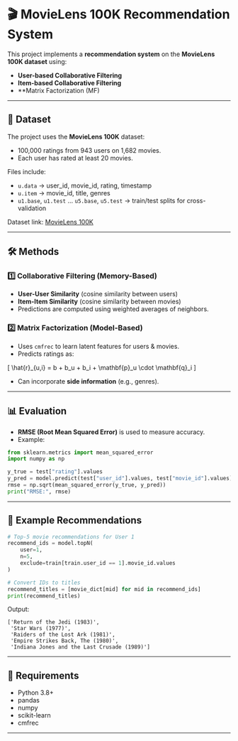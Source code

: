 # 🎬 MovieLens 100K Recommendation System

This project implements a **recommendation system** on the **MovieLens 100K dataset** using:

* **User-based Collaborative Filtering**
* **Item-based Collaborative Filtering**
* **Matrix Factorization (MF)
---

## 📂 Dataset

The project uses the **MovieLens 100K** dataset:

* 100,000 ratings from 943 users on 1,682 movies.
* Each user has rated at least 20 movies.

Files include:

* `u.data` → user_id, movie_id, rating, timestamp
* `u.item` → movie_id, title, genres
* `u1.base`, `u1.test` … `u5.base`, `u5.test` → train/test splits for cross-validation

Dataset link: [MovieLens 100K](https://grouplens.org/datasets/movielens/100k/)

---

## 🛠 Methods

### 1️⃣ Collaborative Filtering (Memory-Based)

* **User-User Similarity** (cosine similarity between users)
* **Item-Item Similarity** (cosine similarity between movies)
* Predictions are computed using weighted averages of neighbors.

### 2️⃣ Matrix Factorization (Model-Based)

* Uses `cmfrec` to learn latent features for users & movies.
* Predicts ratings as:

[
\hat{r}_{u,i} = b + b_u + b_i + \mathbf{p}_u \cdot \mathbf{q}_i
]

* Can incorporate **side information** (e.g., genres).

---

## 📊 Evaluation

* **RMSE (Root Mean Squared Error)** is used to measure accuracy.
* Example:

```python
from sklearn.metrics import mean_squared_error
import numpy as np

y_true = test["rating"].values
y_pred = model.predict(test["user_id"].values, test["movie_id"].values)
rmse = np.sqrt(mean_squared_error(y_true, y_pred))
print("RMSE:", rmse)
```

---

## 🎯 Example Recommendations

```python
# Top-5 movie recommendations for User 1
recommend_ids = model.topN(
    user=1,
    n=5,
    exclude=train[train.user_id == 1].movie_id.values
)

# Convert IDs to titles
recommend_titles = [movie_dict[mid] for mid in recommend_ids]
print(recommend_titles)
```

Output:

```
['Return of the Jedi (1983)',
 'Star Wars (1977)',
 'Raiders of the Lost Ark (1981)',
 'Empire Strikes Back, The (1980)',
 'Indiana Jones and the Last Crusade (1989)']
```

---


## 📑 Requirements

* Python 3.8+
* pandas
* numpy
* scikit-learn
* cmfrec

---
